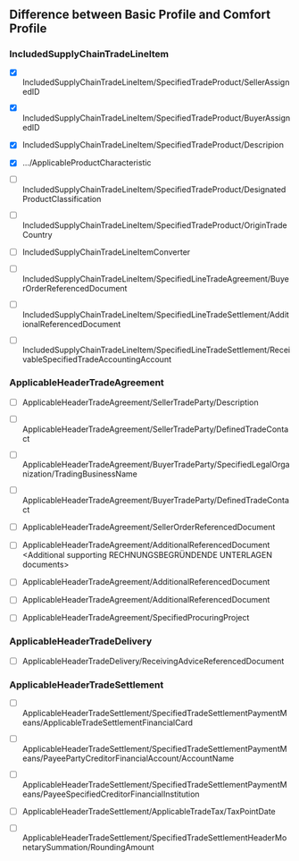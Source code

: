 ## Difference between Basic Profile and Comfort Profile

### IncludedSupplyChainTradeLineItem

-   [x] IncludedSupplyChainTradeLineItem/SpecifiedTradeProduct/SellerAssignedID
-   [x] IncludedSupplyChainTradeLineItem/SpecifiedTradeProduct/BuyerAssignedID
-   [x] IncludedSupplyChainTradeLineItem/SpecifiedTradeProduct/Descripion
-   [x] .../ApplicableProductCharacteristic
-   [ ] IncludedSupplyChainTradeLineItem/SpecifiedTradeProduct/DesignatedProductClassification
-   [ ] IncludedSupplyChainTradeLineItem/SpecifiedTradeProduct/OriginTradeCountry
-   [ ] IncludedSupplyChainTradeLineItemConverter

-   [ ] IncludedSupplyChainTradeLineItem/SpecifiedLineTradeAgreement/BuyerOrderReferencedDocument

-   [ ] IncludedSupplyChainTradeLineItem/SpecifiedLineTradeSettlement/AdditionalReferencedDocument
-   [ ] IncludedSupplyChainTradeLineItem/SpecifiedLineTradeSettlement/ReceivableSpecifiedTradeAccountingAccount

### ApplicableHeaderTradeAgreement

-   [ ] ApplicableHeaderTradeAgreement/SellerTradeParty/Description
-   [ ] ApplicableHeaderTradeAgreement/SellerTradeParty/DefinedTradeContact

-   [ ] ApplicableHeaderTradeAgreement/BuyerTradeParty/SpecifiedLegalOrganization/TradingBusinessName
-   [ ] ApplicableHeaderTradeAgreement/BuyerTradeParty/DefinedTradeContact

-   [ ] ApplicableHeaderTradeAgreement/SellerOrderReferencedDocument

-   [ ] ApplicableHeaderTradeAgreement/AdditionalReferencedDocument <Additional supporting RECHNUNGSBEGRÜNDENDE UNTERLAGEN documents>
-   [ ] ApplicableHeaderTradeAgreement/AdditionalReferencedDocument <BT-17-Tender or lot reference>
-   [ ] ApplicableHeaderTradeAgreement/AdditionalReferencedDocument <BT-18-Invoiced object identifier>

-   [ ] ApplicableHeaderTradeAgreement/SpecifiedProcuringProject

### ApplicableHeaderTradeDelivery

-   [ ] ApplicableHeaderTradeDelivery/ReceivingAdviceReferencedDocument

### ApplicableHeaderTradeSettlement

-   [ ] ApplicableHeaderTradeSettlement/SpecifiedTradeSettlementPaymentMeans/ApplicableTradeSettlementFinancialCard
-   [ ] ApplicableHeaderTradeSettlement/SpecifiedTradeSettlementPaymentMeans/PayeePartyCreditorFinancialAccount/AccountName
-   [ ] ApplicableHeaderTradeSettlement/SpecifiedTradeSettlementPaymentMeans/PayeeSpecifiedCreditorFinancialInstitution

-   [ ] ApplicableHeaderTradeSettlement/ApplicableTradeTax/TaxPointDate

-   [ ] ApplicableHeaderTradeSettlement/SpecifiedTradeSettlementHeaderMonetarySummation/RoundingAmount
